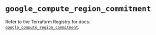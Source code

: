 # `google_compute_region_commitment`

Refer to the Terraform Registry for docs: [`google_compute_region_commitment`](https://registry.terraform.io/providers/hashicorp/google/6.44.0/docs/resources/compute_region_commitment).
